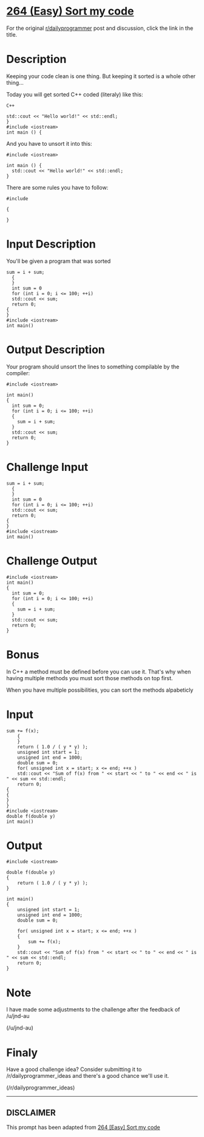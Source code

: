 # [264 (Easy) Sort my code](https://www.reddit.com/r/dailyprogrammer/comments/4gc24w/20160425_challenge_264_easy_sort_my_code/)

For the original [r/dailyprogrammer](https://www.reddit.com/r/dailyprogrammer/) post and discussion, click the link in the title.

# Description
Keeping your code clean is one thing. But keeping it sorted is a whole other thing...

Today you will get sorted C++ coded (literaly) like this:


```
C++
```

```
std::cout << "Hello world!" << std::endl;
}
#include <iostream>
int main () {
```
And you have to unsort it into this:


```
#include <iostream>

int main () {
  std::cout << "Hello world!" << std::endl;
}
```
There are some rules you have to follow:


```
#include
```

```
{
```

```
}
```
# Input Description
You'll be given a program that was sorted


```
sum = i + sum;
  {
  }
  int sum = 0
  for (int i = 0; i <= 100; ++i)
  std::cout << sum;
  return 0;
{
}
#include <iostream>
int main()
```
# Output Description
Your program should unsort the lines to something compilable by the compiler:


```
#include <iostream>

int main()
{
  int sum = 0;
  for (int i = 0; i <= 100; ++i)
  {
    sum = i + sum;
  }
  std::cout << sum;
  return 0;
}
```
# Challenge Input

```
sum = i + sum;
  {
  }
  int sum = 0
  for (int i = 0; i <= 100; ++i)
  std::cout << sum;
  return 0;
{
}
#include <iostream>
int main()
```
# Challenge Output

```
#include <iostream>
int main()
{
  int sum = 0;
  for (int i = 0; i <= 100; ++i)
  {
    sum = i + sum;
  }
  std::cout << sum;
  return 0;
}
```
# Bonus
In C++ a method must be defined before you can use it.
That's why when having multiple methods you must sort those methods on top first.

When you have multiple possibilities, you can sort the methods alpabeticly

# Input

```
sum += f(x);
    {
    }
    return ( 1.0 / ( y * y) );
    unsigned int start = 1;
    unsigned int end = 1000;
    double sum = 0;
    for( unsigned int x = start; x <= end; ++x )
    std::cout << "Sum of f(x) from " << start << " to " << end << " is " << sum << std::endl;
    return 0;
{
{
}
}
#include <iostream>
double f(double y)
int main()
```
# Output

```
#include <iostream>

double f(double y)
{
    return ( 1.0 / ( y * y) );
}

int main()
{
    unsigned int start = 1;
    unsigned int end = 1000;
    double sum = 0;

    for( unsigned int x = start; x <= end; ++x )
    {
        sum += f(x);
    }
    std::cout << "Sum of f(x) from " << start << " to " << end << " is " << sum << std::endl;
    return 0;
}
```
# Note
I have made some adjustments to the challenge after the feedback of /u/jnd-au

(/u/jnd-au)
# Finaly
Have a good challenge idea? Consider submitting it to /r/dailyprogrammer_ideas and there's a good chance we'll use it.

(/r/dailyprogrammer_ideas)

----
## **DISCLAIMER**
This prompt has been adapted from [264 [Easy] Sort my code](https://www.reddit.com/r/dailyprogrammer/comments/4gc24w/20160425_challenge_264_easy_sort_my_code/
)
